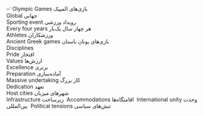 ✅
Olympic Games
بازی‌های المپیک  
<br>
Global
جهانی  
<br>
Sporting event
رویداد ورزشی  
<br>
Every four years
هر چهار سال یک‌بار  
<br>
Athletes
ورزشکاران  
<br>
Ancient Greek games
بازی‌های یونان باستان  
<br>
Disciplines
  
<br>
Pride
افتخار
<br>
Values
ارزش‌ها  
<br>
Excellence
برتری  
<br>
Preparation
آماده‌سازی 
<br>
Massive undertaking
کار بزرگ
<br>
Dedication
تعهد  
<br>
Host cities
شهرهای میزبان  
<br>
Infrastructure
زیرساخت  
Accommodations
اقامتگاه‌ها  
International unity
وحدت بین‌المللی  
Political tensions
تنش‌های سیاسی  

